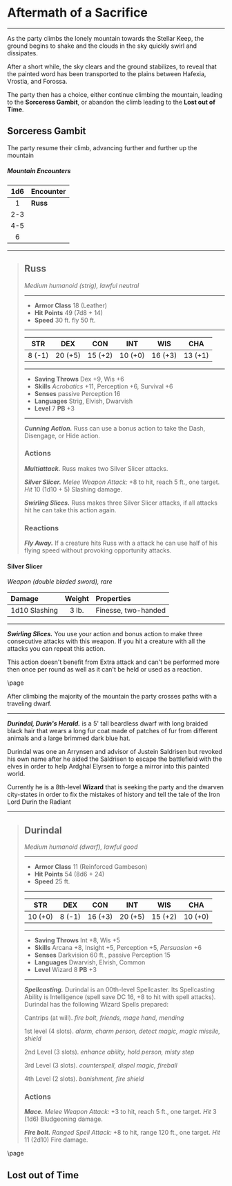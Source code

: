 # Aftermath of a Sacrifice
___
As the party climbs the lonely mountain towards the Stellar Keep, the ground begins to shake and the clouds in the sky quickly swirl and dissipates.


After a short while, the sky clears and the ground stabilizes, to reveal that the painted word has been transported to the plains between Hafexia, Vrostia, and Forossa.

The party then has a choice, either continue climbing the mountain, leading to the **Sorceress Gambit**, or abandon the climb leading to the **Lost out of Time**.

## Sorceress Gambit
The party resume their climb, advancing further and further up the mountain

##### Mountain Encounters
| 1d6 | Encounter |
|:---:|:----------|
|  1  | **Russ**
| 2-3 |
| 4-5 |
|  6  |

___
> ## Russ
>*Medium humanoid (strig), lawful neutral*
> ___
> - **Armor Class** 18 (Leather)
> - **Hit Points** 49 (7d8 + 14)
> - **Speed** 30 ft. fly 50 ft.
>___
>|   STR   |   DEX   |   CON   |   INT   |   WIS   |   CHA   |
>|:-------:|:-------:|:-------:|:-------:|:-------:|:-------:|
>|  8 (-1) | 20 (+5) | 15 (+2) | 10 (+0) | 16 (+3) | 13 (+1) |
>___
> - **Saving Throws** Dex +9, Wis +6
> - **Skills** *Acrobatics* +11, Perception +6, Survival +6
> - **Senses** passive Perception 16
> - **Languages** Strig, Elvish, Dwarvish
> - **Level** 7 **PB** +3
> ___
> ***Cunning Action.***
> Russ can use a bonus action to take the Dash, Disengage, or Hide action.
>
>
> ### Actions
> ***Multiattack.*** Russ makes two Silver Slicer attacks.
>
> ***Silver Slicer.*** *Melee Weapon Attack:* +8 to hit, reach 5 ft., one target. *Hit* 10 (1d10 + 5) Slashing damage.
>
> ***Swirling Slices.*** Russ makes three Silver Slicer attacks, if all attacks hit he can take this action again.
>
> ### Reactions
> ***Fly Away.*** If a creature hits Russ with a attack he can use half of his flying speed without provoking opportunity attacks.
>

#### Silver Slicer
*Weapon (double bladed sword), rare*

| Damage        | Weight | Properties          |
|:--------------|:------:|:--------------------|
| 1d10 Slashing |  3 lb. | Finesse, two-handed |
___
***Swirling Slices.***
You use your action and bonus action to make three consecutive attacks with this weapon. If you hit a creature with all the attacks you can repeat this action.

This action doesn't benefit from Extra attack and can't be performed more then once per round as well as it can't be held or used as a reaction.


\page

After climbing the majority of the mountain the party crosses paths with a traveling dwarf.

___
***Durindal, Durin's Herald.*** is a 5' tall beardless dwarf with long braided black hair that wears a long fur coat made of patches of fur from different animals and a large brimmed dark blue hat.

Durindal was one an Arrynsen and advisor of Justein Saldrisen but revoked his own name after he aided the Saldrisen to escape the battlefield with the elves in order to help Ardghal Elyrsen to forge a mirror into this painted world.

Currently he is a 8th-level **Wizard** that is seeking the party and the dwarven city-states in order to fix the mistakes of history and tell the tale of the Iron Lord Durin the Radiant

___
> ## Durindal
>*Medium humanoid (dwarf), lawful good*
> ___
> - **Armor Class** 11 (Reinforced Gambeson)
> - **Hit Points** 54 (8d6 + 24)
> - **Speed** 25 ft.
>___
>|   STR   |   DEX   |   CON   |   INT   |   WIS   |   CHA   |
>|:-------:|:-------:|:-------:|:-------:|:-------:|:-------:|
>| 10 (+0) |  8 (-1) | 16 (+3) | 20 (+5) | 15 (+2) | 10 (+0) |
>___
> - **Saving Throws** Int +8, Wis +5
> - **Skills** Arcana +8, Insight +5, Perception +5, *Persuasion* +6
> - **Senses** Darkvision 60 ft., passive Perception 15
> - **Languages** Dwarvish, Elvish, Common
> - **Level** Wizard 8 **PB** +3
> ___
> ***Spellcasting.*** Durindal is an 00th-level Spellcaster. Its Spellcasting Ability is Intelligence (spell save DC 16, +8 to hit with spell attacks). Durindal has the following Wizard Spells prepared:
>
> Cantrips (at will). *fire bolt, friends, mage hand, mending*
>
> 1st level (4 slots). *alarm, charm person, detect magic, magic missile, shield*
>
> 2nd Level (3 slots). *enhance ability, hold person, misty step*
>
> 3rd Level (3 slots). *counterspell, dispel magic, fireball*
>
> 4th Level (2 slots). *banishment, fire shield*
>
>
> ### Actions
> ***Mace.*** *Melee Weapon Attack:* +3 to hit, reach 5 ft., one target. *Hit* 3 (1d6) Bludgeoning damage. 
>
> ***Fire bolt.*** *Ranged Spell Attack:* +8 to hit, range 120 ft., one target. *Hit* 11 (2d10) Fire damage. 


\page


## Lost out of Time